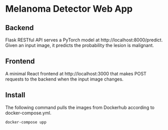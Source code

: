 # Melanoma Detector Web App

## Backend
Flask RESTful API serves a PyTorch model at http://localhost:8000/predict. Given an input image, it predicts the probability the lesion is malignant.

## Frontend
A minimal React frontend at http://localhost:3000 that makes POST requests to the backend when the input image changes.

## Install
The following command pulls the images from Dockerhub according to docker-compose.yml.
```
docker-compose upp
```
